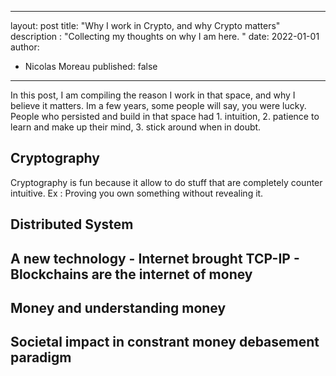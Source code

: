
---
layout: post
title:  "Why I work in Crypto, and why Crypto matters"
description : "Collecting my thoughts on why I am here. "
date: 2022-01-01
author: 
- Nicolas Moreau
published: false
---

In this post, I am compiling the reason I work in that space, and why I believe it matters.
Im a few years, some people will say, you were lucky. People who persisted and build in that space had 1. intuition, 2. patience to learn and make up their mind, 3. stick around when in doubt.


## Cryptography 
Cryptography is fun because it allow to do stuff that are completely counter intuitive. Ex : Proving you own something without revealing it.


## Distributed System

## A new technology - Internet brought TCP-IP - Blockchains are the internet of money

## Money and understanding money

## Societal impact in constrant money debasement paradigm
